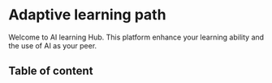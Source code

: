 # Adaptive learning path

Welcome to AI learning Hub. This platform enhance your learning ability and the use of AI as your peer.

## Table of content
